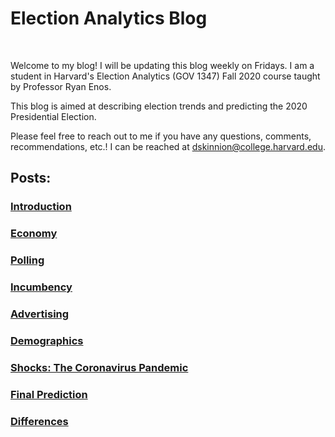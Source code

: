 # Election Analytics Blog

&nbsp;

Welcome to my blog! I will be updating this blog weekly on Fridays. I am a student in Harvard's Election Analytics (GOV 1347) Fall 2020 course taught by Professor Ryan Enos.

This blog is aimed at describing election trends and predicting the 2020 Presidential Election.

Please feel free to reach out to me if you have any questions, comments, recommendations, etc.! I can be reached at [dskinnion@college.harvard.edu](mailto:dskinnion@college.harvard.edu).

## Posts:

### [Introduction](posts/1_Blog_Post_Intro.md)

### [Economy](posts/2_Blog_Post_Econ.md)

### [Polling](posts/3_Blog_Post_Poll.md)

### [Incumbency](posts/4_Blog_Post_Incumbency.md)

### [Advertising](posts/5_Blog_Post_Advertising.md)

### [Demographics](posts/6_Blog_Post_Ground_Game.md)

### [Shocks: The Coronavirus Pandemic](posts/7_Blog_Post_Shocks.md)

### [Final Prediction](posts/8_Blog_Post_Final.md)

### [Differences](posts/9_Blog_Post_Differences.md)